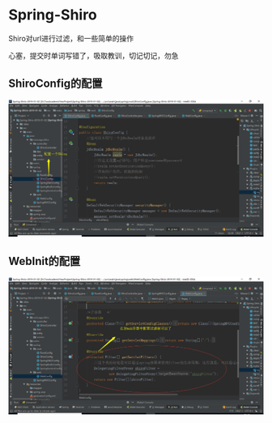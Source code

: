 # Spring-Shiro

Shiro对url进行过滤，和一些简单的操作

心塞，提交时单词写错了，吸取教训，切记切记，勿急

## ShiroConfig的配置
![a](shiro-1.png)


## WebInit的配置

![a](shiro-2.png)

